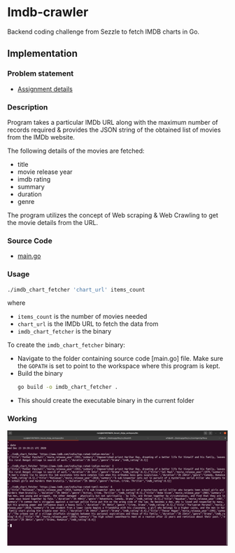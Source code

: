 # Imdb-crawler
Backend coding challenge from Sezzle to fetch IMDB charts in Go.

## Implementation

### Problem statement
- [Assignment details](./docs/Sezzle_Assignment_Backend%5B4213%5D.pdf)

### Description
Program takes a particular IMDb URL along with the maximum number of records required & provides the JSON string of the obtained list of movies from the
IMDb website.

The following details of the movies are fetched:
- title
- movie release year
- imdb rating
- summary
- duration
- genre

The program utilizes the concept of Web scraping & Web Crawling to get the movie details from the URL.

### Source Code
- [main.go](./main.go)

### Usage
 ```bash
 ./imdb_chart_fetcher 'chart_url' items_count
 ```
 where
 - `items_count` is the number of movies needed
 - `chart_url` is the IMDb URL to fetch the data from
 - `imdb_chart_fetcher` is the binary

 To create the `imdb_chart_fetcher` binary:
 - Navigate to the folder containing source code [main.go] file. Make sure the `GOPATH` is set to point to the workspace where this program is kept.
 - Build the binary
    ```bash
    go build -o imdb_chart_fetcher .
    ```
 - This should create the executable binary in the current folder

### Working
![screenshot](./docs/Sezzle_IMDb_Chart_Fetcher.png)